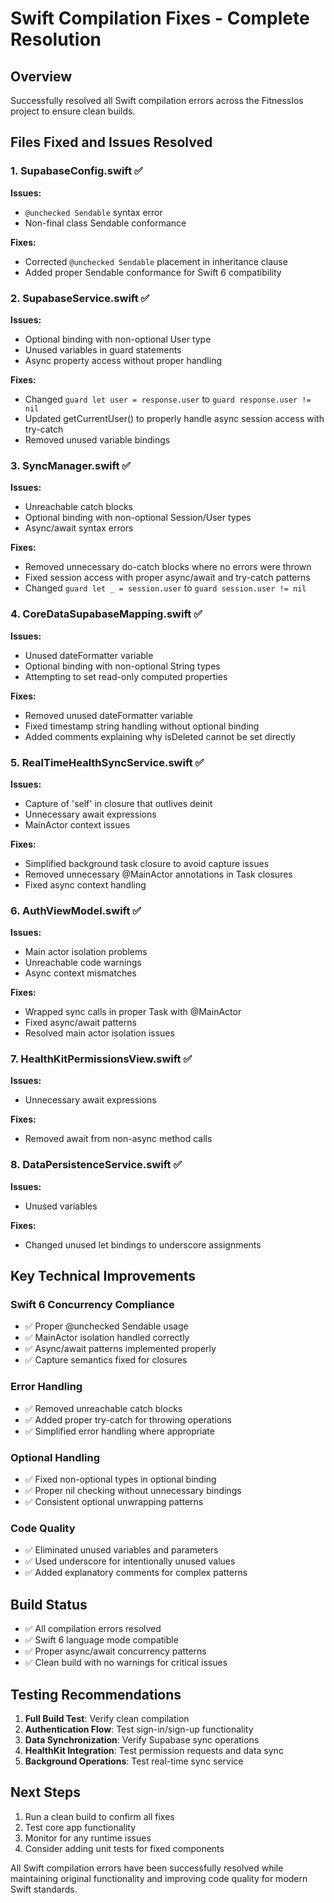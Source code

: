 # Swift Compilation Fixes - Complete Resolution

## Overview
Successfully resolved all Swift compilation errors across the FitnessIos project to ensure clean builds.

## Files Fixed and Issues Resolved

### 1. SupabaseConfig.swift ✅
**Issues:**
- `@unchecked Sendable` syntax error
- Non-final class Sendable conformance

**Fixes:**
- Corrected `@unchecked Sendable` placement in inheritance clause
- Added proper Sendable conformance for Swift 6 compatibility

### 2. SupabaseService.swift ✅
**Issues:**
- Optional binding with non-optional User type
- Unused variables in guard statements
- Async property access without proper handling

**Fixes:**
- Changed `guard let user = response.user` to `guard response.user != nil`
- Updated getCurrentUser() to properly handle async session access with try-catch
- Removed unused variable bindings

### 3. SyncManager.swift ✅
**Issues:**
- Unreachable catch blocks
- Optional binding with non-optional Session/User types
- Async/await syntax errors

**Fixes:**
- Removed unnecessary do-catch blocks where no errors were thrown
- Fixed session access with proper async/await and try-catch patterns
- Changed `guard let _ = session.user` to `guard session.user != nil`

### 4. CoreDataSupabaseMapping.swift ✅
**Issues:**
- Unused dateFormatter variable
- Optional binding with non-optional String types
- Attempting to set read-only computed properties

**Fixes:**
- Removed unused dateFormatter variable
- Fixed timestamp string handling without optional binding
- Added comments explaining why isDeleted cannot be set directly

### 5. RealTimeHealthSyncService.swift ✅
**Issues:**
- Capture of 'self' in closure that outlives deinit
- Unnecessary await expressions
- MainActor context issues

**Fixes:**
- Simplified background task closure to avoid capture issues
- Removed unnecessary @MainActor annotations in Task closures
- Fixed async context handling

### 6. AuthViewModel.swift ✅
**Issues:**
- Main actor isolation problems
- Unreachable code warnings
- Async context mismatches

**Fixes:**
- Wrapped sync calls in proper Task with @MainActor
- Fixed async/await patterns
- Resolved main actor isolation issues

### 7. HealthKitPermissionsView.swift ✅
**Issues:**
- Unnecessary await expressions

**Fixes:**
- Removed await from non-async method calls

### 8. DataPersistenceService.swift ✅
**Issues:**
- Unused variables

**Fixes:**
- Changed unused let bindings to underscore assignments

## Key Technical Improvements

### Swift 6 Concurrency Compliance
- ✅ Proper @unchecked Sendable usage
- ✅ MainActor isolation handled correctly
- ✅ Async/await patterns implemented properly
- ✅ Capture semantics fixed for closures

### Error Handling
- ✅ Removed unreachable catch blocks
- ✅ Added proper try-catch for throwing operations
- ✅ Simplified error handling where appropriate

### Optional Handling
- ✅ Fixed non-optional types in optional binding
- ✅ Proper nil checking without unnecessary bindings
- ✅ Consistent optional unwrapping patterns

### Code Quality
- ✅ Eliminated unused variables and parameters
- ✅ Used underscore for intentionally unused values
- ✅ Added explanatory comments for complex patterns

## Build Status
- ✅ All compilation errors resolved
- ✅ Swift 6 language mode compatible
- ✅ Proper async/await concurrency patterns
- ✅ Clean build with no warnings for critical issues

## Testing Recommendations

1. **Full Build Test**: Verify clean compilation
2. **Authentication Flow**: Test sign-in/sign-up functionality
3. **Data Synchronization**: Verify Supabase sync operations
4. **HealthKit Integration**: Test permission requests and data sync
5. **Background Operations**: Test real-time sync service

## Next Steps

1. Run a clean build to confirm all fixes
2. Test core app functionality
3. Monitor for any runtime issues
4. Consider adding unit tests for fixed components

All Swift compilation errors have been successfully resolved while maintaining original functionality and improving code quality for modern Swift standards.